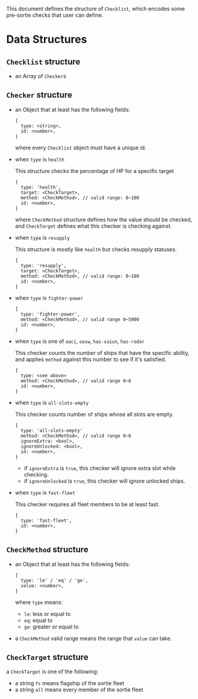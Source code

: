 This document defines the structure of `Checklist`, which encodes some pre-sortie checks
that user can define.

# Data Structures

## `Checklist` structure

- an Array of `Checker`s

## `Checker` structure

- an Object that at least has the following fields:

    ```
    {
      type: <string>,
      id: <number>,
    }
    ```

    where every `Checklist` object must have a unique id.

- when `type` is `health`

    This structure checks the percentage of HP for a specific target

    ```
    {
      type: 'health',
      target: <CheckTarget>,
      method: <CheckMethod>, // valid range: 0~100
      id: <number>,
    }
    ```

    where `CheckMethod` structure defines how the value should be checked,
    and `CheckTarget` defines what this checker is checking against.

- when `type` is `resupply`

    This structure is mostly like `health` but checks resupply statuses.

    ```
    {
      type: 'resupply',
      target: <CheckTarget>,
      method: <CheckMethod>, // valid range: 0~100
      id: <number>,
    }
    ```

- when `type` is `fighter-power`

    ```
    {
      type: 'fighter-power',
      method: <CheckMethod>, // valid range 0~5000
      id: <number>,
    }
    ```

- when `type` is one of `aaci`, `oasw`, `has-saiun`, `has-radar`

    This checker counts the number of ships that have the specific ability,
    and applies `method` against this number to see if it's satisfied.

    ```
    {
      type: <see above>
      method: <CheckMethod>, // valid range 0~6
      id: <number>,
    }
    ```

- when `type` is `all-slots-empty`

    This checker counts number of ships whose all slots are empty.

    ```
    {
      type: 'all-slots-empty'
      method: <CheckMethod>, // valid range 0~6
      ignoreExtra: <bool>,
      ignoreUnlocked: <bool>,
      id: <number>,
    }
    ```

    - if `ignoreExtra` is `true`, this checker will ignore extra slot while checking.
    - if `ignoreUnlocked` is `true`, this checker will ignore unlocked ships.

- when `type` is `fast-fleet`

    This checker requires all fleet members to be at least fast.

    ```
    {
      type: 'fast-fleet',
      id: <number>,
    }
    ```

## `CheckMethod` structure

- an Object that at least has the following fields:

    ```
    {
      type: 'le' / 'eq' / 'ge',
      value: <number>,
    }
    ```

    where `type` means:

    - `le`: less or equal to
    - `eq`: equal to
    - `ge`: greater or equal to

- a `CheckMethod` valid range means the range that `value` can take.

## `CheckTarget` structure

a `CheckTarget` is one of the following:

- a string `fs` means flagship of the sortie fleet
- a string `all` means every member of the sortie fleet
